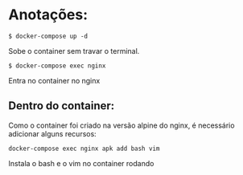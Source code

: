 # Anotações:

```
$ docker-compose up -d
```

Sobe o container sem travar o terminal.

```
$ docker-compose exec nginx
```

Entra no container no nginx


## Dentro do container:

Como o container foi criado na versão alpine do nginx, é necessário adicionar alguns recursos:

```
docker-compose exec nginx apk add bash vim
```

Instala o bash e o vim no container rodando
